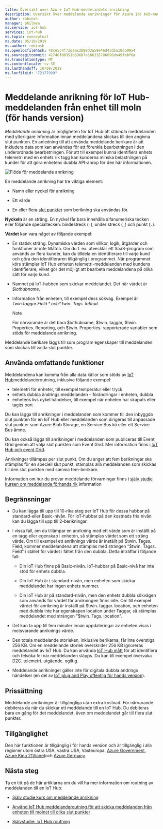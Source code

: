```yaml
---
title: Översikt över Azure IoT Hub-meddelandets anrikning
description: Översikt över meddelande anrikninger för Azure IoT Hub-meddelanden
author: robinsh
manager: philmea
ms.service: iot-hub
services: iot-hub
ms.topic: conceptual
ms.date: 05/10/2019
ms.author: robinsh
ms.openlocfilehash: 40ce5c4f73daac2b88d3a59e46d43dba10db0954
ms.sourcegitcommit: 42748f80351b336b7a5b6335786096da49febf6a
ms.translationtype: MT
ms.contentlocale: sv-SE
ms.lasthandoff: 10/09/2019
ms.locfileid: "72177999"
---
```

# <a name="message-enrichments-for-device-to-cloud-iot-hub-messages-preview"></a>Meddelande anrikning för IoT Hub-meddelanden från enhet till moln (för hands version)

*Meddelande anrikning* är möjligheten för IoT Hub att *stämpla* meddelanden med ytterligare information innan meddelandena skickas till den angivna slut punkten. En anledning till att använda meddelande berikare är att inkludera data som kan användas för att förenkla bearbetningen i den underordnade bearbetningen. För att till exempel kunna identifiera enhets telemetri med en enhets rik tagg kan kunderna minska belastningen på kunder för att göra enhetens dubbla API-anrop för den här informationen.

![Flöde för meddelande anrikning](./media/iot-hub-message-enrichments-overview/message-enrichments-flow.png)

En meddelande anrikning har tre viktiga element:

* Namn eller nyckel för anrikning

* Ett värde

* En eller flera [slut punkter](iot-hub-devguide-endpoints.md) som berikning ska användas för.

**Nyckeln** är en sträng. En nyckel får bara innehålla alfanumeriska tecken eller följande specialtecken: bindestreck (`-`), under streck (`_`) och punkt (`.`).

**Värdet** kan vara något av följande exempel:

* En statisk sträng. Dynamiska värden som villkor, logik, åtgärder och funktioner är inte tillåtna. Om du t. ex. utvecklar ett SaaS-program som används av flera kunder, kan du tilldela en identifierare till varje kund och göra den identifieraren tillgänglig i programmet. När programmet körs stämplar IoT Hub enheten telemetri-meddelanden med kundens identifierare, vilket gör det möjligt att bearbeta meddelandena på olika sätt för varje kund.

* Namnet på IoT-hubben som skickar meddelandet. Det här värdet är *$iothubname*.

* Information från enheten, till exempel dess sökväg. Exempel är *$Twin. taggar. Field* och *$Twin. Tags. latitud*.

   > [!NOTE]
   > För närvarande är det bara $iothubname, $twin. taggar, $twin. Properties. Reporting, och $twin. Properties. rapporterade variabler som stöds för meddelande anrikning.

Meddelande berikare läggs till som program egenskaper till meddelanden som skickas till valda slut punkter.  

## <a name="applying-enrichments"></a>Använda omfattande funktioner

Meddelandena kan komma från alla data källor som stöds av [IoT Hub](iot-hub-devguide-messages-d2c.md)meddelanderoutning, inklusive följande exempel:

* telemetri för enheter, till exempel temperatur eller tryck
* enhets dubbla ändrings meddelanden – förändringar i enheten, dubbla
* enhetens livs cykel händelser, till exempel när enheten har skapats eller tagits bort

Du kan lägga till anrikninger i meddelanden som kommer till den inbyggda slut punkten för en IoT Hub eller meddelanden som dirigeras till anpassade slut punkter som Azure Blob Storage, en Service Bus kö eller ett Service Bus ämne.

Du kan också lägga till anrikninger i meddelanden som publiceras till Event Grid genom att välja slut punkten som Event Grid. Mer information finns i [IoT Hub och event Grid](iot-hub-event-grid.md).

Anrikninger tillämpas per slut punkt. Om du anger att fem berikningar ska stämplas för en speciell slut punkt, stämplas alla meddelanden som skickas till den slut punkten med samma fem-berikare.

Information om hur du provar meddelande förvarningar finns i [själv studie kursen om meddelande förhands rik](tutorial-message-enrichments.md) information

## <a name="limitations"></a>Begränsningar

* Du kan lägga till upp till 10-rika steg per IoT Hub för dessa hubbar på standard-eller Basic-nivån. För IoT-hubbar på den kostnads fria nivån kan du lägga till upp till 2-berikningar.

* I vissa fall, om du tillämpar en anrikning med ett värde som är inställt på en tagg eller egenskap i enheten, så stämplas värdet som ett sträng värde. Om till exempel ett anriknings värde är inställt på $twin. Tagss. Field, kommer meddelandena att stämplas med strängen "$twin. Tagss. Field" i stället för värdet i fältet från den dubbla. Detta inträffar i följande fall:

   * Din IoT Hub finns på Basic-nivån. IoT-hubbar på Basic-nivå har inte stöd för enhets dubbla.

   * Din IoT Hub är i standard-nivån, men enheten som skickar meddelandet har ingen enhets nummer.

   * Din IoT Hub är på standard-nivån, men den enhets dubbla sökvägen som används för värdet för anrikningen finns inte. Om till exempel värdet för anrikning är inställt på $twin. taggar. location, och enheten med dubbla inte har egenskapen location under Taggar, så stämplas meddelandet med strängen "$twin. Tags. location". 

* Det kan ta upp till fem minuter innan uppdateringar av enheten visas i motsvarande anriknings värde.

* Den totala meddelande storleken, inklusive berikarna, får inte överstiga 256 KB. Om en meddelande storlek överskrider 256 KB ignoreras meddelandet av IoT Hub. Du kan använda [IoT Hub mått](iot-hub-metrics.md) för att identifiera och felsöka fel när meddelanden släpps. Du kan till exempel övervaka D2C. telemetri. utgående. ogiltig.

* Meddelande anrikninger gäller inte för digitala dubbla ändrings händelser (en del av [IoT plug and Play offentlig för hands version](../iot-pnp/overview-iot-plug-and-play.md)).

## <a name="pricing"></a>Prissättning

Meddelande anrikninger är tillgängliga utan extra kostnad. För närvarande debiteras du när du skickar ett meddelande till en IoT Hub. Du debiteras bara en gång för det meddelandet, även om meddelandet går till flera slut punkter.

## <a name="availability"></a>Tillgänglighet

Den här funktionen är tillgänglig i för hands version och är tillgänglig i alla regioner utom östra USA, västra USA, Västeuropa, [Azure Government](/azure/azure-government/documentation-government-welcome), [Azure Kina 21Vianet](/azure/china)och [Azure Germany](https://azure.microsoft.com/global-infrastructure/germany/).

## <a name="next-steps"></a>Nästa steg

Ta en titt på de här artiklarna om du vill ha mer information om routning av meddelanden till en IoT Hub:

* [Själv studie kurs om meddelande anrikning](tutorial-message-enrichments.md)

* [Använd IoT Hub meddelanderoutning för att skicka meddelanden från enheten till molnet till olika slut punkter](iot-hub-devguide-messages-d2c.md)

* [Självstudie: IoT Hub routning](tutorial-routing.md)
